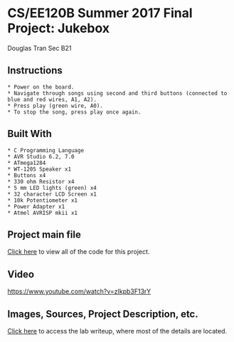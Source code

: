 # CS/EE120B Summer 2017 Final Project: Jukebox

Douglas Tran Sec B21

## Instructions
```
* Power on the board.
* Navigate through songs using second and third buttons (connected to blue and red wires, A1, A2).
* Press play (green wire, A0).
* To stop the song, press play once again.
```

## Built With
```
* C Programming Language
* AVR Studio 6.2, 7.0
* ATmega1284 
* WT-1205 Speaker x1
* Buttons x4
* 330 ohm Resistor x4
* 5 mm LED lights (green) x4
* 32 character LCD Screen x1
* 10k Potentiometer x1
* Power Adapter x1
* Atmel AVRISP mkii x1
```
## Project main file
[Click here](https://github.com/dtran08/EE120B_Final/blob/master/jukebox/jukebox/main.c)
to view all of the code for this project.

## Video
https://www.youtube.com/watch?v=zIkpb3F13rY

## Images, Sources, Project Description, etc.
[Click here](https://github.com/dtran08/EE120B_Final/blob/master/ee120b%20final%20paper.pdf) to access the lab writeup, where most of the details are located.
